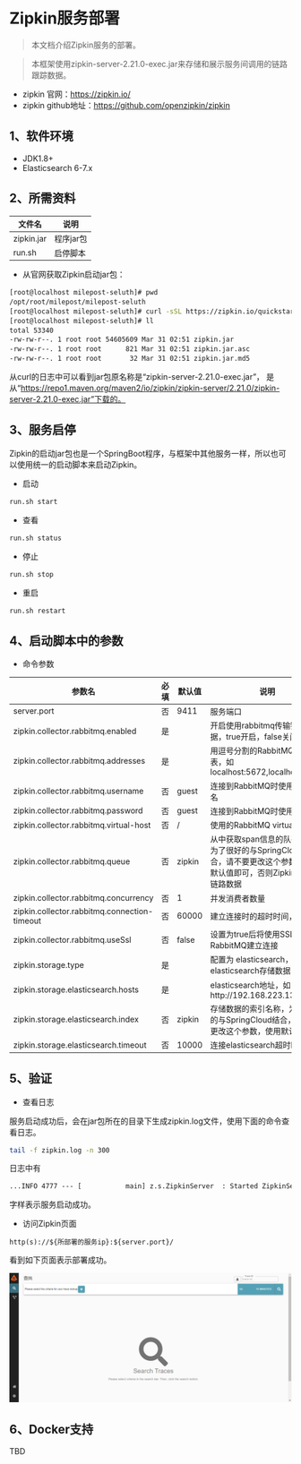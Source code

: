 # Zipkin服务部署

> 本文档介绍Zipkin服务的部署。

> 本框架使用zipkin-server-2.21.0-exec.jar来存储和展示服务间调用的链路跟踪数据。

* zipkin 官网：https://zipkin.io/
* zipkin github地址：https://github.com/openzipkin/zipkin

## 1、软件环境
* JDK1.8+
* Elasticsearch 6-7.x

## 2、所需资料

| 文件名                     | 说明       |
| -------------------------- | ---------- |
| zipkin.jar                | 程序jar包 |
| run.sh                     | 启停脚本   |

* 从官网获取Zipkin启动jar包：
```bash
[root@localhost milepost-seluth]# pwd
/opt/root/milepost/milepost-seluth
[root@localhost milepost-seluth]# curl -sSL https://zipkin.io/quickstart.sh | bash -s
[root@localhost milepost-seluth]# ll
total 53340
-rw-rw-r--. 1 root root 54605609 Mar 31 02:51 zipkin.jar
-rw-rw-r--. 1 root root      821 Mar 31 02:51 zipkin.jar.asc
-rw-rw-r--. 1 root root       32 Mar 31 02:51 zipkin.jar.md5
```
从curl的日志中可以看到jar包原名称是“zipkin-server-2.21.0-exec.jar”，
是从“https://repo1.maven.org/maven2/io/zipkin/zipkin-server/2.21.0/zipkin-server-2.21.0-exec.jar”下载的。


## 3、服务启停

Zipkin的启动jar包也是一个SpringBoot程序，与框架中其他服务一样，所以也可以使用统一的启动脚本来启动Zipkin。

* 启动

```bash
run.sh start
```

* 查看

```bash
run.sh status
```

* 停止

```bash
run.sh stop
```

* 重启

```bash
run.sh restart
```

##  4、启动脚本中的参数
* 命令参数

| 参数名                      | 必填 | 默认值 | 说明                                                         |
| ---------------------------| ---- | ------ | ------------------------------------------------------------ |
|server.port                    |否  |9411   |服务端口|
|zipkin.collector.rabbitmq.enabled   |是   |   |开启使用rabbitmq传输链路数据，true开启，false关闭   |
|zipkin.collector.rabbitmq.addresses   |是   |   |用逗号分割的RabbitMQ地址列表，如localhost:5672,localhost:5673   |
|zipkin.collector.rabbitmq.username   |否    |guest   |连接到RabbitMQ时使用的用户名   |
|zipkin.collector.rabbitmq.password   |否   |guest   |连接到RabbitMQ时使用的密码   |
|zipkin.collector.rabbitmq.virtual-host   |否   |/   |使用的RabbitMQ virtual-host   |
|zipkin.collector.rabbitmq.queue   |否   |zipkin   |从中获取span信息的队列名称，为了很好的与SpringCloud结合，请不要更改这个参数，使用默认值即可，否则Zipkin收不到链路数据   |
|zipkin.collector.rabbitmq.concurrency   |否   |1   |并发消费者数量   |
|zipkin.collector.rabbitmq.connection-timeout   |否   |60000   |建立连接时的超时时间，单位ms   |
|zipkin.collector.rabbitmq.useSsl   |否   |false   |设置为true后将使用SSL方式与RabbitMQ建立连接|
|zipkin.storage.type   |是   |   |配置为 elasticsearch，使用elasticsearch存储数据|
|zipkin.storage.elasticsearch.hosts   |是  |   |elasticsearch地址，如http://192.168.223.136:9200|
|zipkin.storage.elasticsearch.index   |否   |zipkin   |存储数据的索引名称，为了很好的与SpringCloud结合，请不要更改这个参数，使用默认值即可|
|zipkin.storage.elasticsearch.timeout   |否   |10000   |连接elasticsearch超时时间|


## 5、验证

* 查看日志

服务启动成功后，会在jar包所在的目录下生成zipkin.log文件，使用下面的命令查看日志。
```bash
tail -f zipkin.log -n 300
```
日志中有
```html
...INFO 4777 --- [           main] z.s.ZipkinServer  : Started ZipkinServer in 6.946 seconds (JVM running for 9.099)
```
字样表示服务启动成功。

* 访问Zipkin页面
```
http(s)://${所部署的服务ip}:${server.port}/
```
看到如下页面表示部署成功。

![images/6.png](images/6.png)

## 6、Docker支持

TBD